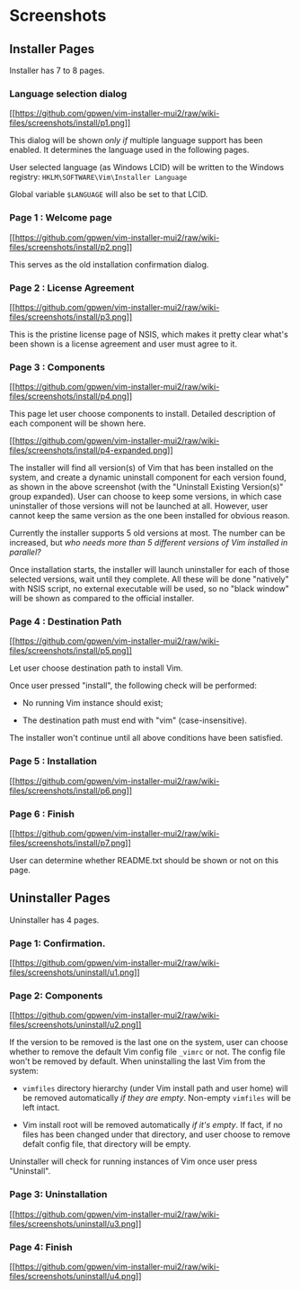 # Screenshots

## Installer Pages

Installer has 7 to 8 pages.

### Language selection dialog

[[https://github.com/gpwen/vim-installer-mui2/raw/wiki-files/screenshots/install/p1.png]]

This dialog will be shown *only if* multiple language support has been
enabled.  It determines the language used in the following pages.

User selected language (as Windows LCID) will be written to the Windows
registry:
`HKLM\SOFTWARE\Vim\Installer Language`

Global variable `$LANGUAGE` will also be set to that LCID.

### Page 1 : Welcome page

[[https://github.com/gpwen/vim-installer-mui2/raw/wiki-files/screenshots/install/p2.png]]

This serves as the old installation confirmation dialog.

### Page 2 : License Agreement

[[https://github.com/gpwen/vim-installer-mui2/raw/wiki-files/screenshots/install/p3.png]]

This is the pristine license page of NSIS, which makes it pretty clear what's
been shown is a license agreement and user must agree to it.

### Page 3 : Components

[[https://github.com/gpwen/vim-installer-mui2/raw/wiki-files/screenshots/install/p4.png]]

This page let user choose components to install.  Detailed description of each
component will be shown here.

[[https://github.com/gpwen/vim-installer-mui2/raw/wiki-files/screenshots/install/p4-expanded.png]]

The installer will find all version(s) of Vim that has been installed on the
system, and create a dynamic uninstall component for each version found, as
shown in the above screenshot (with the "Uninstall Existing Version(s)" group
expanded).  User can choose to keep some versions, in which case uninstaller
of those versions will not be launched at all.  However, user cannot keep the
same version as the one been installed for obvious reason.

Currently the installer supports 5 old versions at most.  The number can be
increased, but *who needs more than 5 different versions of Vim installed in
parallel?*

Once installation starts, the installer will launch uninstaller for each of
those selected versions, wait until they complete.  All these will be done
"natively" with NSIS script, no external executable will be used, so no "black
window" will be shown as compared to the official installer.

### Page 4 : Destination Path

[[https://github.com/gpwen/vim-installer-mui2/raw/wiki-files/screenshots/install/p5.png]]

Let user choose destination path to install Vim.

Once user pressed "install", the following check will be performed:

* No running Vim instance should exist;

* The destination path must end with "vim" (case-insensitive).

The installer won't continue until all above conditions have been satisfied.

### Page 5 : Installation

[[https://github.com/gpwen/vim-installer-mui2/raw/wiki-files/screenshots/install/p6.png]]

### Page 6 : Finish

[[https://github.com/gpwen/vim-installer-mui2/raw/wiki-files/screenshots/install/p7.png]]

User can determine whether README.txt should be shown or not on this page.

## Uninstaller Pages

Uninstaller has 4 pages.

### Page 1: Confirmation.

[[https://github.com/gpwen/vim-installer-mui2/raw/wiki-files/screenshots/uninstall/u1.png]]

### Page 2: Components

[[https://github.com/gpwen/vim-installer-mui2/raw/wiki-files/screenshots/uninstall/u2.png]]

If the version to be removed is the last one on the system, user can choose
whether to remove the default Vim config file `_vimrc` or not.  The config
file won't be removed by default.  When uninstalling the last Vim from the
system:

* `vimfiles` directory hierarchy (under Vim install path and user home) will
  be removed automatically *if they are empty*.  Non-empty `vimfiles` will be
  left intact.

* Vim install root will be removed automatically *if it's empty*.  If fact, if
  no files has been changed under that directory, and user choose to remove
  defalt config file, that directory will be empty.

Uninstaller will check for running instances of Vim once user press "Uninstall".

### Page 3: Uninstallation

[[https://github.com/gpwen/vim-installer-mui2/raw/wiki-files/screenshots/uninstall/u3.png]]

### Page 4: Finish

[[https://github.com/gpwen/vim-installer-mui2/raw/wiki-files/screenshots/uninstall/u4.png]]
